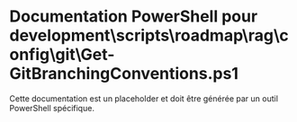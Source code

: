 # Documentation PowerShell pour development\scripts\roadmap\rag\config\git\Get-GitBranchingConventions.ps1

Cette documentation est un placeholder et doit être générée par un outil PowerShell spécifique.
